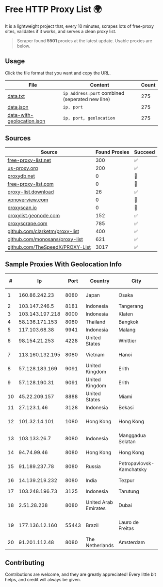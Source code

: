 
# Free HTTP Proxy List 🌍

It is a lightweight project that, every 10 minutes, scrapes lots of free-proxy sites, validates if it works, and serves a clean proxy list.


> Scraper found **5501** proxies at the latest update. Usable proxies are below.

## Usage

Click the file format that you want and copy the URL.


|File|Content|Count|
|----|-------|-----|
|[data.txt](https://raw.githubusercontent.com/themiralay/Proxy-List-World/master/data.txt)|`ip_address:port` combined (seperated new line)|275|
|[data.json](https://raw.githubusercontent.com/themiralay/Proxy-List-World/master/data.json)|`ip, port`|275|
|[data-with-geolocation.json](https://raw.githubusercontent.com/themiralay/Proxy-List-World/master/data-with-geolocation.json)|`ip, port, geolocation`|275|

## Sources

|Source|Found Proxies|Succeed|
|------|-------------|-------|
|[free-proxy-list.net](https://free-proxy-list.net)|300|✅|
|[us-proxy.org](https://www.us-proxy.org)|200|✅|
|[proxydb.net](http://proxydb.net)|0|🚫|
|[free-proxy-list.com](https://free-proxy-list.com/?page=&port=&type%5B%5D=http&type%5B%5D=https&up_time=0&search=Search)|0|🚫|
|[proxy-list.download](https://www.proxy-list.download/HTTP)|26|✅|
|[vpnoverview.com](https://vpnoverview.com/privacy/anonymous-browsing/free-proxy-servers)|0|🚫|
|[proxyscan.io](https://www.proxyscan.io)|0|🚫|
|[proxylist.geonode.com](https://proxylist.geonode.com/api/proxy-list?limit=300&page=1&sort_by=lastChecked&sort_type=desc&protocols=http,https)|152|✅|
|[proxyscrape.com](https://api.proxyscrape.com/v2/?request=displayproxies&protocol=http&timeout=10000&country=all&ssl=all&anonymity=all)|785|✅|
|[github.com/clarketm/proxy-list](https://raw.githubusercontent.com/clarketm/proxy-list/master/proxy-list-raw.txt)|400|✅|
|[github.com/monosans/proxy-list](https://raw.githubusercontent.com/monosans/proxy-list/main/proxies/http.txt)|621|✅|
|[github.com/TheSpeedX/PROXY-List](https://raw.githubusercontent.com/TheSpeedX/PROXY-List/master/http.txt)|3017|✅|


## Sample Proxies With Geolocation Info

|#|Ip|Port|Country|City|Internet Service Provider|
|-|--|----|-------|----|-------------------------|
|1|160.86.242.23|8080|Japan|Osaka|Sony Network Communications Inc|
|2|103.147.246.5|8181|Indonesia|Tangerang|PLBNET|
|3|103.143.197.218|8000|Indonesia|Klaten|JERNIHNETWORK|
|4|58.136.171.153|8080|Thailand|Bangkok|AIS-Fibre|
|5|117.103.68.38|9941|Indonesia|Malang|NARATEL|
|6|98.154.21.253|4228|United States|Whittier|Charter Communications Inc|
|7|113.160.132.195|8080|Vietnam|Hanoi|VietNam Post and Telecom Corporation|
|8|57.128.183.169|9091|United Kingdom|Erith|OVH SAS|
|9|57.128.190.31|9091|United Kingdom|Erith|OVH SAS|
|10|45.22.209.157|8888|United States|Miami|AT&T Services, Inc.|
|11|27.123.1.46|3128|Indonesia|Bekasi|PT Tele Globe Global|
|12|101.32.14.101|1080|Hong Kong|Hong Kong|Shenzhen Tencent Computer Systems Company Limited|
|13|103.133.26.7|8080|Indonesia|Manggadua Selatan|PT PHATRIA INTI PERSADA|
|14|94.74.99.46|8080|Hong Kong|Hong Kong|Huawei International Pte. LTD|
|15|91.189.237.78|8080|Russia|Petropavlovsk-Kamchatsky|InterkamService Ltd|
|16|14.139.219.232|8080|India|Tezpur|National Knowledge Network|
|17|103.248.196.73|3125|Indonesia|Tarutung|PERMANA|
|18|2.51.28.238|8080|United Arab Emirates|Dubai|Emirates Telecommunications Corporation|
|19|177.136.12.160|55443|Brazil|Lauro de Freitas|TASCOM TELECOMUNICAÇÕES LTDA|
|20|91.201.112.48|8080|The Netherlands|Amsterdam|Servers Tech Fzco|



## Contributing

Contributions are welcome, and they are greatly appreciated! Every
little bit helps, and credit will always be given.

